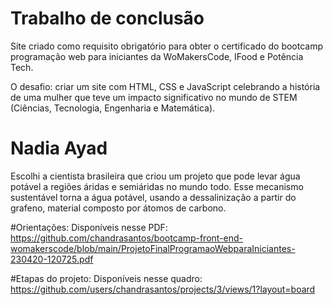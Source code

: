 # Trabalho de conclusão

Site criado como requisito obrigatório para obter o certificado do bootcamp programação web para iniciantes da WoMakersCode, IFood e Potência Tech. 

O desafio: criar um site com HTML, CSS e JavaScript celebrando a história de uma mulher que teve um impacto significativo no mundo de STEM (Ciências, Tecnologia, Engenharia e Matemática).

# Nadia Ayad
Escolhi a cientista brasileira que criou um projeto que pode levar água potável a regiões áridas e semiáridas no mundo todo. Esse mecanismo sustentável torna a água potável, usando a dessalinização a partir do grafeno, material composto por átomos de carbono. 

#Orientações: 
Disponíveis nesse PDF: https://github.com/chandrasantos/bootcamp-front-end-womakerscode/blob/main/ProjetoFinalProgramaoWebparaIniciantes-230420-120725.pdf

#Etapas do projeto: 
Disponíveis nesse quadro: https://github.com/users/chandrasantos/projects/3/views/1?layout=board

